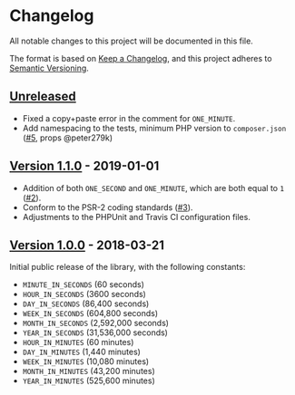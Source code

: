 # Changelog

All notable changes to this project will be documented in this file.

The format is based on [Keep a Changelog](https://keepachangelog.com/en/1.0.0/),
and this project adheres to [Semantic Versioning](https://semver.org/spec/v2.0.0.html).

## [Unreleased]

* Fixed a copy+paste error in the comment for `ONE_MINUTE`.
* Add namespacing to the tests, minimum PHP version to `composer.json` ([#5], props @peter279k)

## [Version 1.1.0] - 2019-01-01

* Addition of both `ONE_SECOND` and `ONE_MINUTE`, which are both equal to `1` ([#2]).
* Conform to the PSR-2 coding standards ([#3]).
* Adjustments to the PHPUnit and Travis CI configuration files.

## [Version 1.0.0] - 2018-03-21

Initial public release of the library, with the following constants:

* `MINUTE_IN_SECONDS` (60 seconds)
* `HOUR_IN_SECONDS` (3600 seconds)
* `DAY_IN_SECONDS` (86,400 seconds)
* `WEEK_IN_SECONDS` (604,800 seconds)
* `MONTH_IN_SECONDS` (2,592,000 seconds)
* `YEAR_IN_SECONDS` (31,536,000 seconds)
* `HOUR_IN_MINUTES` (60 minutes)
* `DAY_IN_MINUTES` (1,440 minutes)
* `WEEK_IN_MINUTES` (10,080 minutes)
* `MONTH_IN_MINUTES` (43,200 minutes)
* `YEAR_IN_MINUTES` (525,600 minutes)


[Unreleased]: https://github.com/stevegrunwell/time-constants/compare/master...develop
[Version 1.1.0]: https://github.com/stevegrunwell/time-constants/releases/tag/v1.1.0
[Version 1.0.0]: https://github.com/stevegrunwell/time-constants/releases/tag/v1.0.0
[#2]: https://github.com/stevegrunwell/time-constants/pull/2
[#3]: https://github.com/stevegrunwell/time-constants/pull/3
[#5]: https://github.com/stevegrunwell/time-constants/pull/5
